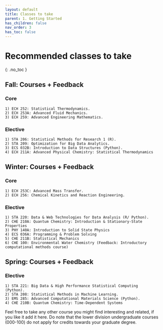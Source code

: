 ```yaml
---
layout: default
title: Classes to take
parent: 1. Getting Started
has_children: false
nav_order: 3
has_toc: false
---
```


# Recommended classes to take

{: .no_toc }

## Fall: Courses + Feedback

### Core

    1) ECH 252: Statistical Thermodynamics.
    2) ECH 253A: Advanced Fluid Mechanics.
    3) ECH 259: Advanced Engineering Mathematics.

### Elective

    1) STA 206: Statistical Methods for Research 1 (R).
    2) STA 209: Optimization for Big Data Analytics.
    3) ECS 032B: Introduction to Data Structures (Python).
    4) ECH 211A: Advanced Physical Chemistry: Statistical Thermodynamics

## Winter: Courses + Feedback

### Core

    1) ECH 253C: Advanced Mass Transfer.
    2) ECH 256: Chemical Kinetics and Reaction Engineering.

### Elective

    1) STA 220: Data & Web Technologies for Data Analysis (R/ Python).
    2) CHE 210A: Quantum Chemistry: Introduction & Stationary-State Properties
    3) PHY 140A: Introduction to Solid State Physics
    4) ECS 036A: Programming & Problem Solving
    5) CHE 211B: Statistical Mechanics
    6) CHE 100: Environmental Water Chemistry (Feedback: Introductory computational methods course)

## Spring: Courses + Feedback

### Elective

    1) STA 221: Big Data & High Performance Statistical Computing (Python).
    2) STA 208: Statistical Methods in Machine Learning.
    3) EMS 285: Advanced Computational Materials Science (Python).
    4) CHE 210B: Quantum Chemistry: Time-Dependent Systems

Feel free to take any other course you might find interesting and related, if you like it add it here. Do note that the lower division undergraduate courses (000-100) do not apply for credits towards your graduate degree.
